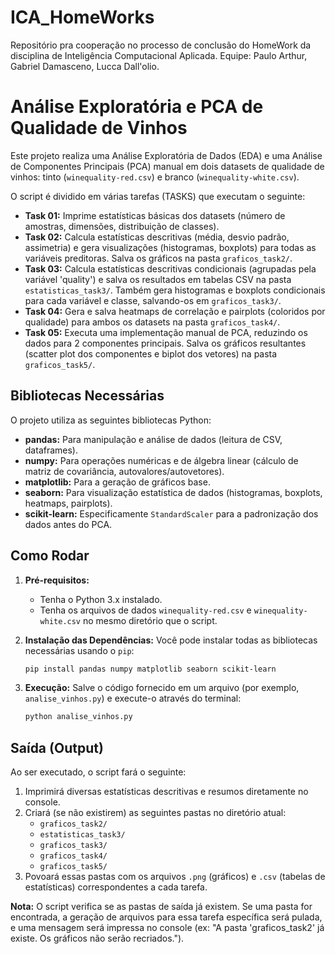 # ICA_HomeWorks
Repositório pra cooperação no processo de conclusão do HomeWork da disciplina de Inteligência Computacional Aplicada. Equipe: Paulo Arthur, Gabriel Damasceno, Lucca Dall'olio.

# Análise Exploratória e PCA de Qualidade de Vinhos

Este projeto realiza uma Análise Exploratória de Dados (EDA) e uma Análise de Componentes Principais (PCA) manual em dois datasets de qualidade de vinhos: tinto (`winequality-red.csv`) e branco (`winequality-white.csv`).

O script é dividido em várias tarefas (TASKS) que executam o seguinte:
* **Task 01:** Imprime estatísticas básicas dos datasets (número de amostras, dimensões, distribuição de classes).
* **Task 02:** Calcula estatísticas descritivas (média, desvio padrão, assimetria) e gera visualizações (histogramas, boxplots) para todas as variáveis preditoras. Salva os gráficos na pasta `graficos_task2/`.
* **Task 03:** Calcula estatísticas descritivas condicionais (agrupadas pela variável 'quality') e salva os resultados em tabelas CSV na pasta `estatisticas_task3/`. Também gera histogramas e boxplots condicionais para cada variável e classe, salvando-os em `graficos_task3/`.
* **Task 04:** Gera e salva heatmaps de correlação e pairplots (coloridos por qualidade) para ambos os datasets na pasta `graficos_task4/`.
* **Task 05:** Executa uma implementação manual de PCA, reduzindo os dados para 2 componentes principais. Salva os gráficos resultantes (scatter plot dos componentes e biplot dos vetores) na pasta `graficos_task5/`.

## Bibliotecas Necessárias

O projeto utiliza as seguintes bibliotecas Python:

* **pandas:** Para manipulação e análise de dados (leitura de CSV, dataframes).
* **numpy:** Para operações numéricas e de álgebra linear (cálculo de matriz de covariância, autovalores/autovetores).
* **matplotlib:** Para a geração de gráficos base.
* **seaborn:** Para visualização estatística de dados (histogramas, boxplots, heatmaps, pairplots).
* **scikit-learn:** Especificamente `StandardScaler` para a padronização dos dados antes do PCA.

## Como Rodar

1.  **Pré-requisitos:**
    * Tenha o Python 3.x instalado.
    * Tenha os arquivos de dados `winequality-red.csv` e `winequality-white.csv` no mesmo diretório que o script.

2.  **Instalação das Dependências:**
    Você pode instalar todas as bibliotecas necessárias usando o `pip`:
    ```bash
    pip install pandas numpy matplotlib seaborn scikit-learn
    ```

3.  **Execução:**
    Salve o código fornecido em um arquivo (por exemplo, `analise_vinhos.py`) e execute-o através do terminal:
    ```bash
    python analise_vinhos.py
    ```

## Saída (Output)

Ao ser executado, o script fará o seguinte:

1.  Imprimirá diversas estatísticas descritivas e resumos diretamente no console.
2.  Criará (se não existirem) as seguintes pastas no diretório atual:
    * `graficos_task2/`
    * `estatisticas_task3/`
    * `graficos_task3/`
    * `graficos_task4/`
    * `graficos_task5/`
3.  Povoará essas pastas com os arquivos `.png` (gráficos) e `.csv` (tabelas de estatísticas) correspondentes a cada tarefa.

**Nota:** O script verifica se as pastas de saída já existem. Se uma pasta for encontrada, a geração de arquivos para essa tarefa específica será pulada, e uma mensagem será impressa no console (ex: "A pasta 'graficos_task2' já existe. Os gráficos não serão recriados.").
